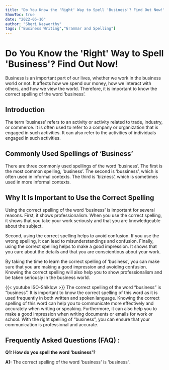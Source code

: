 ```yaml
---
title: "Do You Know the 'Right' Way to Spell 'Business'? Find Out Now!"
ShowToc: true 
date: "2022-05-16"
author: "Sheri Nasworthy" 
tags: ["Business Writing","Grammar and Spelling"]
---
```

# Do You Know the 'Right' Way to Spell 'Business'? Find Out Now!

Business is an important part of our lives, whether we work in the business world or not. It affects how we spend our money, how we interact with others, and how we view the world. Therefore, it is important to know the correct spelling of the word ‘business’.

## Introduction

The term ‘business’ refers to an activity or activity related to trade, industry, or commerce. It is often used to refer to a company or organization that is engaged in such activities. It can also refer to the activities of individuals engaged in such activities.

## Commonly Used Spellings of ‘Business’

There are three commonly used spellings of the word ‘business’. The first is the most common spelling, ‘business’. The second is ‘bussiness’, which is often used in informal contexts. The third is ‘bizness’, which is sometimes used in more informal contexts.

## Why It Is Important to Use the Correct Spelling

Using the correct spelling of the word ‘business’ is important for several reasons. First, it shows professionalism. When you use the correct spelling, it shows that you take your work seriously and that you are knowledgeable about the subject.

Second, using the correct spelling helps to avoid confusion. If you use the wrong spelling, it can lead to misunderstandings and confusion. Finally, using the correct spelling helps to make a good impression. It shows that you care about the details and that you are conscientious about your work.

By taking the time to learn the correct spelling of ‘business’, you can make sure that you are making a good impression and avoiding confusion. Knowing the correct spelling will also help you to show professionalism and be taken seriously in the business world.

{{< youtube ISO-ShikIqw >}} 
The correct spelling of the word “business” is “business”. It is important to know the correct spelling of this word as it is used frequently in both written and spoken language. Knowing the correct spelling of this word can help you to communicate more effectively and accurately when writing or speaking. Furthermore, it can also help you to make a good impression when writing documents or emails for work or school. With the right spelling of “business”, you can ensure that your communication is professional and accurate.

## Frequently Asked Questions (FAQ) :
**Q1: How do you spell the word 'business'?**

**A1:** The correct spelling of the word 'business' is 'business'.





